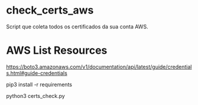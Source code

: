 # check_certs_aws
Script que coleta todos os certificados da sua conta AWS.

# AWS List Resources

https://boto3.amazonaws.com/v1/documentation/api/latest/guide/credentials.html#guide-credentials

pip3 install -r requirements

python3 certs_check.py
